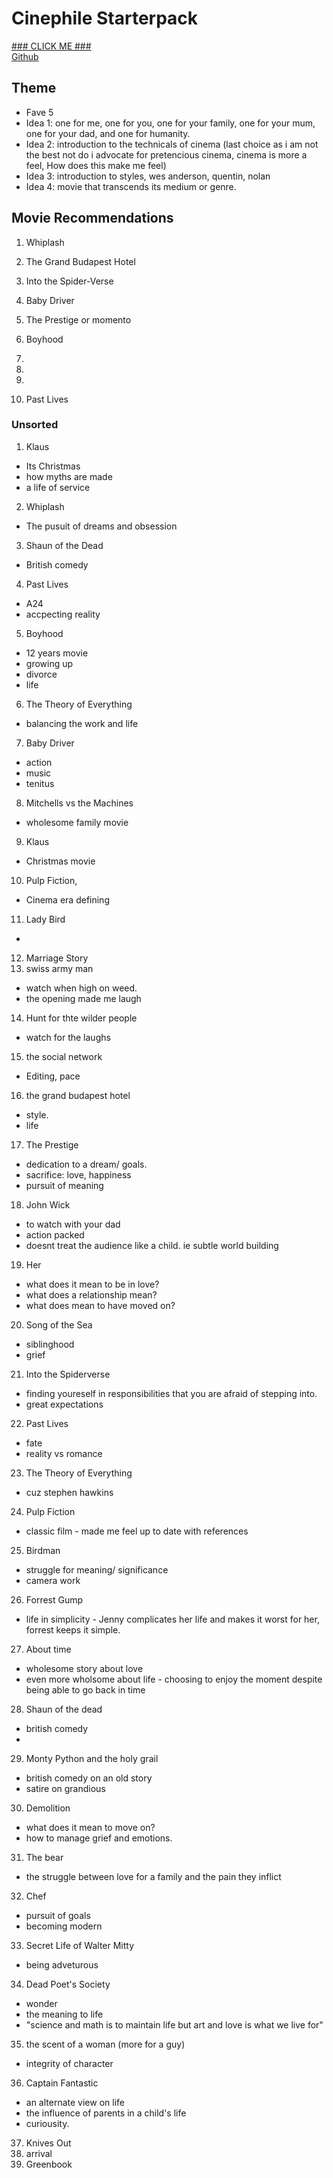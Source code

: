 # Cinephile Starterpack
[### CLICK ME ###](https://bentjh01.github.io/cinephile_starterpack/)  
[Github](https://github.com/bentjh01/cinephile_starterpack.git)
## Theme
- Fave 5
- Idea 1: one for me, one for you, one for your family, one for your mum, one for your dad, and one for humanity. 
- Idea 2: introduction to the technicals of cinema (last choice as i am not the best not do i advocate for pretencious cinema, cinema is more a feel, How does this make me feel)
- Idea 3: introduction to styles, wes anderson, quentin, nolan
- Idea 4: movie that transcends its medium or genre. 

## Movie Recommendations
1. Whiplash
2. The Grand Budapest Hotel
3. Into the Spider-Verse
4. Baby Driver
5. The Prestige or momento

6. Boyhood
7. 
8. 
9. 
10. Past Lives

### Unsorted
1. Klaus
- Its Christmas
- how myths are made
- a life of service
2. Whiplash
- The pusuit of dreams and obsession
3. Shaun of the Dead
- British comedy
4. Past Lives
- A24
- accpecting reality
5. Boyhood
- 12 years movie 
- growing up
- divorce
- life
6. The Theory of Everything
- balancing the work and life
7. Baby Driver
- action
- music
- tenitus
8. Mitchells vs the Machines
- wholesome family movie
9. Klaus
- Christmas movie
10. Pulp Fiction, 
- Cinema era defining
11. Lady Bird
- 
12. Marriage Story
13. swiss army man
- watch when high on weed. 
- the opening made me laugh
14. Hunt for thte wilder people
- watch for the laughs
15. the social network
- Editing, pace
16. the grand budapest hotel
- style.
- life
17. The Prestige
- dedication to a dream/ goals. 
- sacrifice: love, happiness
- pursuit of meaning 
18. John Wick
- to watch with your dad
- action packed
- doesnt treat the audience like a child. ie subtle world building
19. Her
- what does it mean to be in love?
- what does a relationship mean?
- what does mean to have moved on?
20. Song of the Sea
- siblinghood
- grief
21. Into the Spiderverse
- finding youreself in responsibilities that you are afraid of stepping into. 
- great expectations
22. Past Lives
- fate
- reality vs romance
23. The Theory of Everything
- cuz stephen hawkins
24. Pulp Fiction
- classic film -  made me feel up to date with references
25. Birdman
- struggle for meaning/ significance
- camera work
26. Forrest Gump
- life in simplicity - Jenny complicates her life and makes it worst for her, forrest keeps it simple. 
27. About time
- wholesome story about love
- even more wholsome about life - choosing to enjoy the moment despite being able to go back in time
28. Shaun of the dead
- british comedy
- 
29. Monty Python and the holy grail
- british comedy on an old story
- satire on grandious
30. Demolition
- what does it mean to move on?
- how to manage grief and emotions. 
31. The bear
- the struggle between love for a family and the pain they inflict
32. Chef
- pursuit of goals
- becoming modern
33. Secret Life of Walter Mitty
- being adveturous 
34. Dead Poet's Society
- wonder
- the meaning to life
- "science and math is to maintain life but art and love is what we live for"
35. the scent of a woman (more for a guy)
- integrity of character
36. Captain Fantastic
- an alternate view on life
- the influence of parents in a child's life
- curiousity. 
37. Knives Out
38. arrival
19. Greenbook